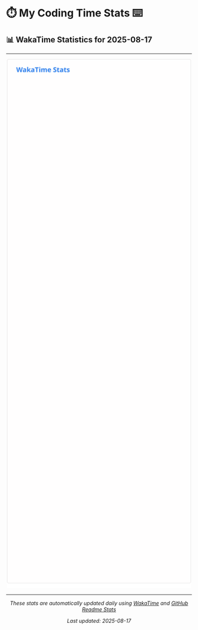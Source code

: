 # ⏱️ My Coding Time Stats ⌨️

## 📊 WakaTime Statistics for 2025-08-17

---

<div align="center">

<img src="./images/wakatime-stats-2025-08-17.svg" alt="WakaTime Stats" width="500">

</div>

---

<div align="center">

*These stats are automatically updated daily using [WakaTime](https://wakatime.com) and [GitHub Readme Stats](https://github.com/anuraghazra/github-readme-stats)*

*Last updated: 2025-08-17*
</div>
